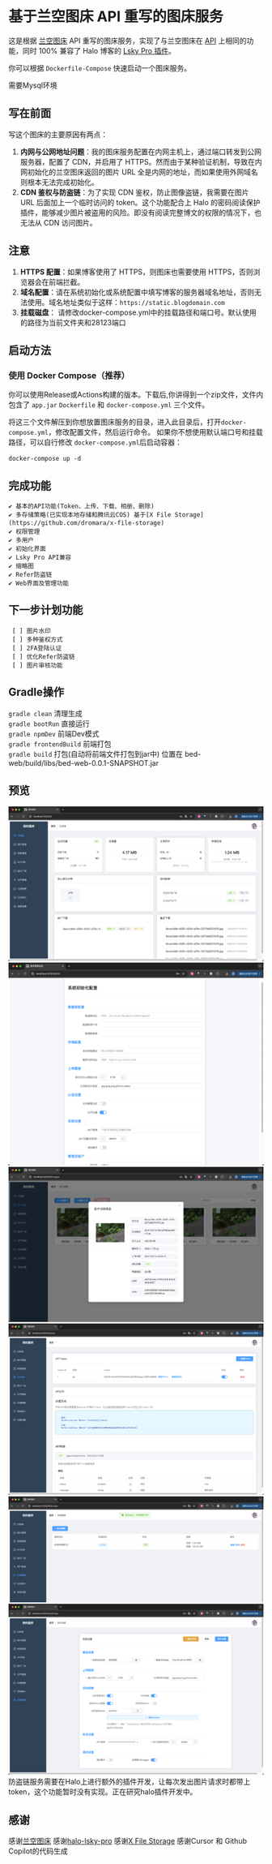 # 基于兰空图床 API 重写的图床服务

这是根据 [兰空图床](https://github.com/lsky-org/lsky-pro) API
重写的图床服务，实现了与兰空图床在 [API](https://github.com/lsky-org/lsky-pro/blob/911275c13b038c7a8b710de44664f23887eeb6f6/resources/views/common/api.blade.php#L9)
上相同的功能，同时 100% 兼容了 Halo 博客的 [Lsky Pro 插件](https://github.com/ichenhe/halo-lsky-pro#readme)。

你可以根据 `Dockerfile-Compose` 快速启动一个图床服务。

 需要Mysql环境

## 写在前面

写这个图床的主要原因有两点：

1. **内网与公网地址问题**：我的图床服务配置在内网主机上，通过端口转发到公网服务器，配置了 CDN，并启用了
   HTTPS。然而由于某种验证机制，导致在内网初始化的兰空图床返回的图片 URL 全是内网的地址，而如果使用外网域名则根本无法完成初始化。
2. **CDN 鉴权与防盗链**：为了实现 CDN 鉴权，防止图像盗链，我需要在图片 URL 后面加上一个临时访问的 token。这个功能配合上 Halo
   的密码阅读保护插件，能够减少图片被盗用的风险。即没有阅读完整博文的权限的情况下，也无法从 CDN 访问图片。

## 注意

1. **HTTPS 配置**：如果博客使用了 HTTPS，则图床也需要使用 HTTPS，否则浏览器会在前端拦截。
2. **域名配置**：请在系统初始化或系统配置中填写博客的服务器域名地址，否则无法使用。域名地址类似于这样：`https://static.blogdomain.com`
3. **挂载磁盘**： 请修改docker-compose.yml中的挂载路径和端口号。默认使用的路径为当前文件夹和28123端口

## 启动方法

### 使用 Docker Compose（推荐）

你可以使用Release或Actions构建的版本。下载后,你讲得到一个zip文件，文件内包含了 `app.jar` `Dockerfile` 和 `docker-compose.yml` 三个文件。

将这三个文件解压到你想放置图床服务的目录，进入此目录后，打开`docker-compose.yml`，修改配置文件，然后运行命令。
如果你不想使用默认端口号和挂载路径，可以自行修改 `docker-compose.yml`后启动容器：

    docker-compose up -d

## 完成功能

    ✔ 基本的API功能(Token、上传、下载、相册、删除)
    ✔ 多存储策略(已实现本地存储和腾讯云COS) 基于[X File Storage](https://github.com/dromara/x-file-storage)
    ✔ 权限管理
    ✔ 多用户
    ✔ 初始化界面
    ✔ Lsky Pro API兼容
    ✔ 缩略图
    ✔ Refer防盗链
    ✔ Web界面及管理功能

## 下一步计划功能

     [ ] 图片水印
     [ ] 多种鉴权方式
     [ ] 2FA登陆认证
     [ ] 优化Refer防盗链
     [ ] 图片审核功能

## Gradle操作
  `gradle clean` 清理生成     
  `gradle bootRun` 直接运行    
  `gradle npmDev` 前端Dev模式       
  `gradle frontendBuild` 前端打包      
  `gradle build` 打包(自动将前端文件打包到jar中) 位置在 bed-web/build/libs/bed-web-0.0.1-SNAPSHOT.jar
          

## 预览
![img.png](img/img.png)
![img.png](img/img_5.png)
![img_1.png](img/img_1.png)
![img_2.png](img/img_2.png)
![img.png](img/img_3.png)
![img.png](img/img_4.png)
防盗链服务需要在Halo上进行额外的插件开发，让每次发出图片请求时都带上token，这个功能暂时没有实现。正在研究halo插件开发中。

## 感谢

感谢[兰空图床](https://github.com/lsky-org/lsky-pro)
感谢[halo-lsky-pro]( https://github.com/ichenhe/halo-lsky-pro)
感谢[X File Storage](https://github.com/dromara/x-file-storage) 
感谢Cursor 和 Github Copilot的代码生成